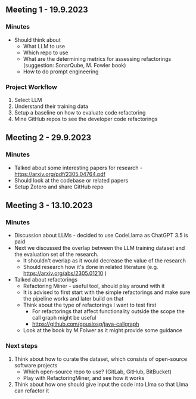 ## Meeting 1 - 19.9.2023
### Minutes
* Should think about
  * What LLM to use 
  * Which repo to use
  * What are the determining metrics for assessing refactorings (suggestion: SonarQube, M. Fowler book)
  * How to do prompt engineering
  
### Project Workflow
1. Select LLM
2. Understand their training data
3. Setup a baseline on how to evaluate code refactoring
4. Mine GitHub repos to see the developer code refactorings


## Meeting 2 - 29.9.2023
### Minutes
* Talked about some interesting papers for research - https://arxiv.org/pdf/2305.04764.pdf
* Should look at the codebase or related papers
* Setup Zotero and share GitHub repo


## Meeting 3 - 13.10.2023
### Minutes
* Discussion about LLMs - decided to use CodeLlama as ChatGPT 3.5 is paid
* Next we discussed the overlap between the LLM training dataset and the evaluation set of the research.
  * It shouldn't overlap as it would decrease the value of the research
  * Should research how it's done in related literature (e.g. https://arxiv.org/abs/2305.01210 )
* Talked about refactorings
  * Refactoring Miner - useful tool, should play around with it
  * It is advised to first start with the simple refactorings and make sure the pipeline works and later build on that
  * Think about the type of refactorings I want to test first
    * For refactorings that affect functionality outside the scope the call graph might be useful
    * https://github.com/gousiosg/java-callgraph
  * Look at the book by M.Folwer as it might provide some guidance

###  Next steps
  1. Think about how to curate the dataset, which consists of open-source software projects
     *  Which open-source repo to use? (GitLab, GitHub, BitBucket)
     *  Play with RefactoringMiner, and see how it works
  2. Think about how one should give input the code into Llma so that Llma can refactor it 

